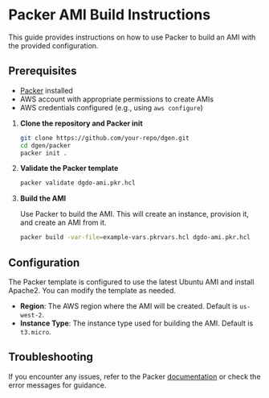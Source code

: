 # Packer AMI Build Instructions

This guide provides instructions on how to use Packer to build an AMI with the provided configuration.

## Prerequisites

- [Packer](https://www.packer.io/downloads) installed
- AWS account with appropriate permissions to create AMIs
- AWS credentials configured (e.g., using `aws configure`)

1. **Clone the repository and Packer init**

   ```sh
   git clone https://github.com/your-repo/dgen.git
   cd dgen/packer
   packer init .
   ```

2. **Validate the Packer template**

   ```sh
   packer validate dgdo-ami.pkr.hcl
   ```

3. **Build the AMI**

   Use Packer to build the AMI. This will create an instance, provision it, and create an AMI from it.

   ```sh
   packer build -var-file=example-vars.pkrvars.hcl dgdo-ami.pkr.hcl
   ```

## Configuration

The Packer template is configured to use the latest Ubuntu AMI and install Apache2. You can modify the template as needed.

- **Region**: The AWS region where the AMI will be created. Default is `us-west-2`.
- **Instance Type**: The instance type used for building the AMI. Default is `t3.micro`.

## Troubleshooting

If you encounter any issues, refer to the Packer [documentation](https://www.packer.io/docs) or check the error messages for guidance.
